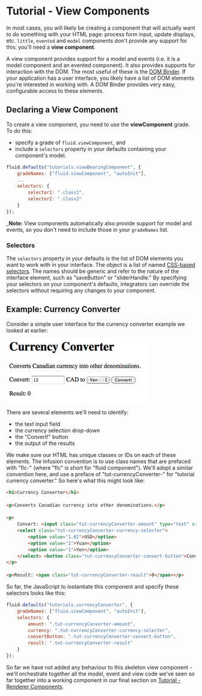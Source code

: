 # Tutorial - View Components #

In most cases, you will likely be creating a component that will actually want to do something with your HTML page: process form input, update displays, etc. `little`, `evented` and `model` components don't provide any support for this: you'll need a **view component**.

A view component provides support for a model and events (i.e. it is a model component and an evented component). It also provides supports for interaction with the DOM. The most useful of these is the [DOM Binder](DOMBinder.md). If your application has a user interface, you likely have a list of DOM elements you're interested in working with. A DOM Binder provides very easy, configurable access to these elements.

## Declaring a View Component ##

To create a view component, you need to use the **viewComponent** grade. To do this:

* specify a grade of `fluid.viewComponent`, and
* include a `selectors` property in your defaults containing your component's model.

```javascript
fluid.defaults("tutorials.viewBearingComponent", {
    gradeNames: ["fluid.viewComponent", "autoInit"],
    ...
    selectors: {
        selector1: ".class1",
        selector2: ".class2"
    }
});
```

_**Note:** View components automatically also provide support for model and events, so you don't need to include those in your `gradeNames` list.

### Selectors ###

The `selectors` property in your defaults is the list of DOM elements you want to work with in your interface. The object is a list of named [CSS-based selectors](http://docs.jquery.com/Selectors). The names should be generic and refer to the nature of the interface element, such as "saveButton" or "sliderHandle." By specifying your selectors on your component's defaults, integrators can override the selectors without requiring any changes to your component.

## Example: Currency Converter ##

Consider a simple user interface for the currency converter example we looked at earlier:

![Currency Converter Screenshot](images/curr-converter-screenshot.png)

There are several elements we'll need to identify:

* the text input field
* the currency selection drop-down
* the "Convert!" button
* the output of the results

We make sure our HTML has unique classes or IDs on each of these elements. The Infusion convention is to use class names that are prefaced with "flc-<componentName>" (where "flc" is short for "fluid component"). We'll adopt a similar convention here, and use a preface of "tut-currencyConverter-" for "tutorial currency converter." So here's what this might look like:

```html
<h1>Currency Converter</h1>

<p>Converts Canadian currency into other denominations.</p>

<p>
    Convert: <input class="tut-currencyConverter-amount" type="text" size="10"/> CAD to
    <select class="tut-currencyConverter-currency-selecter">
        <option value="1.02">USD</option>
        <option value="1">Yuan</option>
        <option value="1">Yen</option>
    </select> <button class="tut-currencyConverter-convert-button">Convert!</button>
</p>

<p>Result: <span class="tut-currencyConverter-result">0</span></p>
```

So far, the JavaScript to instantiate this component and specify these selectors looks like this:

```javascript
fluid.defaults("tutorials.currencyConverter", {
    gradeNames: ["fluid.viewComponent", "autoInit"],
    selectors: {
        amount: ".tut-currencyConverter-amount",
        currency: ".tut-currencyConverter-currency-selecter",
        convertButton: ".tut-currencyConverter-convert-button",
        result: ".tut-currencyConverter-result"
    }
});
```

So far we have not added any behaviour to this skeleton view component - we'll orchestrate together all the model, event and view code we've seen so far together into a working component in our final section on [Tutorial - Renderer Components](Tutorial-RendererComponents.md).
